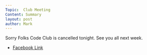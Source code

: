 ```yaml
---
Topic:  Club Meeting
Content: Summary
layout: post
author: Mark
---
```

Sorry Folks Code Club is cancelled tonight. See you all next week.



* [Facebook Link](https://www.facebook.com/1481985248595237/posts/1524990984294663/)


